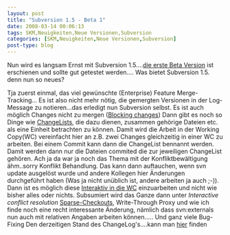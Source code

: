 ```yaml
---
layout: post
title: "Subversion 1.5 - Beta 1"
date: 2008-03-14 00:06:13
tags: SKM,Neuigkeiten,Neue Versionen,Subversion
categories: [SKM,Neuigkeiten,Neue Versionen,Subversion]
post-type: blog
---
```

Nun wird es langsam Ernst mit Subversion 1.5....[die erste Beta Version](http://subversion.tigris.org/servlets/ReadMsg?list=dev&msgNo=136032 "die erste Beta Version") ist 
erschienen und sollte gut getestet werden....
Was bietet Subversion 1.5. denn nun so neues?

Tja zuerst einmal, das viel gewünschte (Enterprise) Feature Merge-Tracking...
Es ist also nicht mehr nötig, die gemergten Versionen in der Log-Message zu notieren...das erledigt nun Subversion selbst.
Es ist auch möglich Changes nicht zu mergen ([Blocking changes](http://svnbook.red-bean.com/nightly/en/svn-book.html#svn.branchmerge.advanced.blockchanges "Blocking changes"))
Dann gibt es noch so Dinge wie [ChangeLists](http://svnbook.red-bean.com/nightly/en/svn-book.html#svn.advanced.changelists "ChangeLists"), die dazu dienen, zusammen 
gehörige Dateien etc. als eine Einheit betrachten zu können. Damit wird die Arbeit in der Working Copy(WC) vereinfacht hier an z.B. zwei Changes gleichzeitig in 
einer WC zu arbeiten. Bei einem Commit kann dann die ChangeList bennannt werden. Damit werden dann nur die Dateien commited die zur jeweiligen ChangeList gehören.
Ach ja da war ja noch das Thema mit der Konfliktbewältigung ähm..sorry Konflikt Behandlung. Das kann dann auftauchen, wenn svn update ausgelöst wurde und andere 
Kollegen hier Änderungen durchgeführt haben (Was ja nicht unüblich ist, andere arbeiten ja auch ;-)).
Dann ist es möglich diese [Interaktiv in die WC](http://svnbook.red-bean.com/nightly/en/svn-book.html#svn.tour.cycle.resolve "Interaktiv in die WC") einzuarbeiten 
und nicht wie bisher alles oder nichts. Subsumiert wird das Ganze dann unter *Interactive conflict resolution*
[Sparse-Checkouts](http://svnbook.red-bean.com/nightly/en/svn-book.html#svn.advanced.sparsedirs "Sparse-Checkouts"), Write-Through Proxy und wie ich finde noch 
eine recht interessante Änderung, nämlich dass svn:externals nun auch mit relativen Angaben arbeiten können.....
Und ganz viele Bug-Fixing
Den derzeitigen Stand des ChangeLog's....kann man [hier](http://svn.collab.net/repos/svn/trunk/CHANGES "hier") finden 
